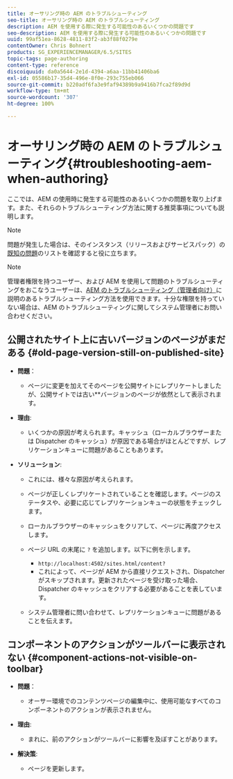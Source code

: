```yaml
---
title: オーサリング時の AEM のトラブルシューティング
seo-title: オーサリング時の AEM のトラブルシューティング
description: AEM を使用する際に発生する可能性のあるいくつかの問題です
seo-description: AEM を使用する際に発生する可能性のあるいくつかの問題です
uuid: 99af51ea-8628-4811-83f2-ab3f88f0279e
contentOwner: Chris Bohnert
products: SG_EXPERIENCEMANAGER/6.5/SITES
topic-tags: page-authoring
content-type: reference
discoiquuid: da0a5644-2e1d-4394-a6aa-11bb41406ba6
exl-id: 05586b17-35d4-496e-8f0e-293c755eb066
source-git-commit: b220adf6fa3e9faf94389b9a9416b7fca2f89d9d
workflow-type: tm+mt
source-wordcount: '307'
ht-degree: 100%

---
```


# オーサリング時の AEM のトラブルシューティング{#troubleshooting-aem-when-authoring}

ここでは、AEM の使用時に発生する可能性のあるいくつかの問題を取り上げます。また、それらのトラブルシューティング方法に関する推奨事項についても説明します。

>[!NOTE]
>
>問題が発生した場合は、そのインスタンス（リリースおよびサービスパック）の[既知の問題](/help/release-notes/known-issues.md)のリストを確認すると役に立ちます。

>[!NOTE]
>
>管理者権限を持つユーザー、および AEM を使用して問題のトラブルシューティングをおこなうユーザーは、[AEM のトラブルシューティング（管理者向け）](/help/sites-administering/troubleshoot.md)に説明のあるトラブルシューティング方法を使用できます。十分な権限を持っていない場合は、AEM のトラブルシューティングに関してシステム管理者にお問い合わせください。

## 公開されたサイト上に古いバージョンのページがまだある {#old-page-version-still-on-published-site}

* **問題**：

   * ページに変更を加えてそのページを公開サイトにレプリケートしましたが、公開サイトでは古い&#x200B;**&#x200B;バージョンのページが依然として表示されます。

* **理由**:

   * いくつかの原因が考えられます。キャッシュ（ローカルブラウザーまたは Dispatcher のキャッシュ）が原因である場合がほとんどですが、レプリケーションキューに問題があることもあります。

* **ソリューション**:

   * これには、様々な原因が考えられます。
   * ページが正しくレプリケートされていることを確認します。ページのステータスや、必要に応じてレプリケーションキューの状態をチェックします。
   * ローカルブラウザーのキャッシュをクリアして、ページに再度アクセスします。
   * ページ URL の末尾に `?` を追加します。以下に例を示します。

      * `http://localhost:4502/sites.html/content?`
      *  これによって、ページが AEM から直接リクエストされ、Dispatcher がスキップされます。更新されたページを受け取った場合、Dispatcher のキャッシュをクリアする必要があることを表しています。
   * システム管理者に問い合わせて、レプリケーションキューに問題があることを伝えます。


## コンポーネントのアクションがツールバーに表示されない {#component-actions-not-visible-on-toolbar}

* **問題**：

   * オーサー環境でのコンテンツページの編集中に、使用可能なすべてのコンポーネントのアクションが表示されません。

* **理由**:

   * まれに、前のアクションがツールバーに影響を及ぼすことがあります。

* **解決策**:

   * ページを更新します。
